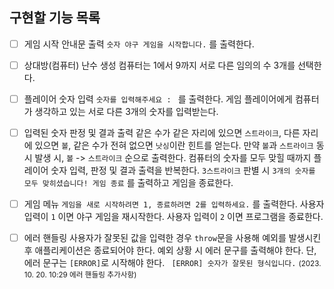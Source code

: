 ## 구현할 기능 목록

- [ ] 게임 시작 안내문 출력
	`숫자 야구 게임을 시작합니다.` 를 출력한다.

- [ ] 상대방(컴퓨터) 난수 생성
	컴퓨터는 1에서 9까지 서로 다른 임의의 수 3개를 선택한다.

- [ ] 플레이어 숫자 입력
	`숫자를 입력해주세요 : ` 를 출력한다.
	게임 플레이어에게 컴퓨터가 생각하고 있는 서로 다른 3개의 숫자를 입력받는다.

- [ ] 입력된 숫자 판정 및 결과 출력
	같은 수가 같은 자리에 있으면 `스트라이크`, 다른 자리에 있으면 `볼`, 같은 수가 전혀 없으면 `낫싱`이란 힌트를 얻는다.
	만약 `볼`과 `스트라이크` 동시 발생 시, `볼` -> `스트라이크` 순으로 출력한다.
	컴퓨터의 숫자를 모두 맞힐 때까지 플레이어 숫자 입력, 판정 및 결과 출력을 반복한다.
	`3스트라이크` 판별 시 `3개의 숫자를 모두 맞히셨습니다! 게임 종료` 를 출력하고 게임을 종료한다.

- [ ] 게임 메뉴
	`게임을 새로 시작하려면 1, 종료하려면 2를 입력하세요.` 를 출력한다.
	사용자 입력이 `1` 이면 야구 게임을 재시작한다.
	사용자 입력이 `2` 이면 프로그램을 종료한다.

- [ ] 에러 핸들링
	사용자가 잘못된 값을 입력한 경우 `throw`문을 사용해 예외를 발생시킨후 애플리케이션은 종료되어야 한다.
	예외 상황 시 에러 문구를 출력해야 한다. 단, 에러 문구는 `[ERROR]`로 시작해야 한다.
	` [ERROR] 숫자가 잘못된 형식입니다.`
	<small> (2023. 10. 20. 10:29 에러 핸들링 추가사항)
